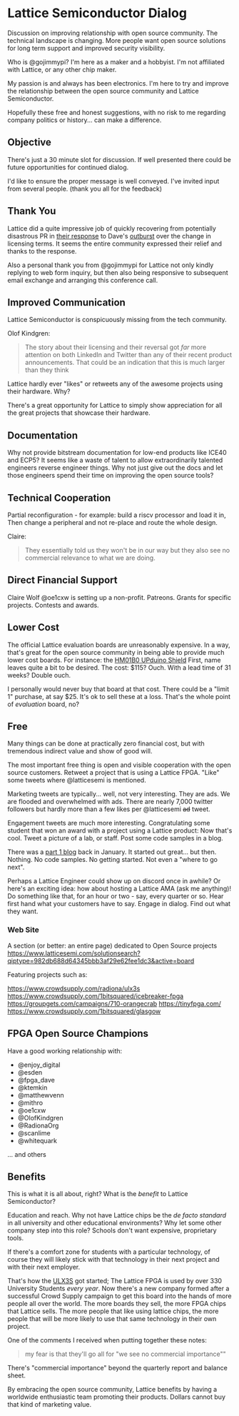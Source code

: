 # Lattice Semiconductor Dialog

Discussion on improving relationship with open source community. The technical landscape is changing.
More people want open source solutions for long term support and improved security visibility. 

Who is @gojimmypi? I'm here as a maker and a hobbyist. I'm not affiliated with Lattice, or any other chip maker.

My passion is and always has been electronics. I'm here to try and improve the relationship between the open source community and Lattice Semiconductor.

Hopefully these free and honest suggestions, with no risk to me regarding company politics or history... can make a difference. 

## Objective

There's just a 30 minute slot for discussion. If well presented there could be future opportunities for continued dialog.

I'd like to ensure the proper message is well conveyed. I've invited input from several people. (thank you all for the feedback)

## Thank You

Lattice did a quite impressive job of quickly recovering from potentially disastrous PR 
in [their response](https://twitter.com/latticesemi/status/1269115302140231682?s=20) 
to Dave's [outburst](https://twitter.com/fpga_dave/status/1268497428501725184?s=20) over the
change in licensing terms. It seems the entire community expressed their relief and thanks to the response.

Also a personal thank you from @gojimmypi for Lattice not only kindly replying to web form inquiry,
but then also being responsive to subsequent email exchange and arranging this conference call.

## Improved Communication

Lattice Semiconductor is conspicuously missing from the tech community.

Olof Kindgren:
>The story about their licensing and their reversal got _far_ more attention on both LinkedIn and Twitter 
>than any of their recent product announcements. That could be an indication that this is much larger than they think

Lattice hardly ever "likes" or retweets any of the awesome projects using their hardware. Why?

There's a great opportunity for Lattice to simply show appreciation for all the great projects that showcase their
hardware. 

## Documentation

Why not provide bitstream documentation for low-end products like ICE40 and ECP5?
It seems like a waste of talent to allow extraordinarily talented engineers reverse engineer things.
Why not just give out the docs and let those engineers spend their time on improving the open source tools?

## Technical Cooperation

Partial reconfiguration - for example: build a riscv processor and load it in, 
Then change a peripheral and not re-place and route the whole design.

Claire: 
>They essentially told us they won't be in our way but they also see no commercial relevance to what we are doing.

## Direct Financial Support

Claire Wolf @oe1cxw is setting up a non-profit. Patreons. Grants for specific projects. Contests and awards.

## Lower Cost

The official Lattice evaluation boards are unreasonably expensive. In a way, that's great for the open source community in being
able to provide much lower cost boards. For instance: the [HM01B0 UPduino Shield](https://www.latticesemi.com/products/developmentboardsandkits/himaxhm01b0)
First, name leaves quite a bit to be desired. The cost: $115? Ouch. With a lead time of 31 weeks? Double ouch.

I personally would never buy that board at that cost. There could be a "limit 1" purchase, at say $25. It's ok to sell these
at a loss. That's the whole point of _evaluation_ board, no?

## Free

Many things can be done at practically zero financial cost, but with tremendous indirect value and show of good will.

The most important free thing is open and visible cooperation with the open source customers. Retweet a project that is using
a Lattice FPGA. "Like" some tweets where @latticesemi is mentioned.

Marketing tweets are typically... well, not very interesting. They are ads. We are flooded and overwhelmed with ads. 
There are nearly 7,000 twitter followers but hardly more than a few likes per @latticesemi ~~ad~~ tweet. 

Engagement tweets are much more interesting. Congratulating some student that won an award with a project using a Lattice product:
Now that's cool. Tweet a picture of a lab, or staff. Post some code samples in a blog. 

There was a [part 1 blog](https://twitter.com/latticesemi/status/1216914336796553216?s=20) back in January. It started out great... 
but then. Nothing. No code samples. No getting started. Not even a "where to go next". 

Perhaps a Lattice Engineer could show up on discord once in awhile? Or here's an exciting idea: how about hosting a 
Lattice AMA (ask me anything)! Do something like that, for an hour or two - say, every quarter or so. Hear first hand what
your customers have to say. Engage in dialog. Find out what they want.

### Web Site 

A section (or better: an entire page) dedicated to Open Source projects
https://www.latticesemi.com/solutionsearch?qiptype=982db688d64345bbb3af29e62fee1dc3&active=board

Featuring projects such as:

https://www.crowdsupply.com/radiona/ulx3s
https://www.crowdsupply.com/1bitsquared/icebreaker-fpga
https://groupgets.com/campaigns/710-orangecrab
https://tinyfpga.com/
https://www.crowdsupply.com/1bitsquared/glasgow

## FPGA Open Source Champions

Have a good working relationship with:

* @enjoy_digital
* @esden
* @fpga_dave
* @ktemkin
* @matthewvenn
* @mithro
* @oe1cxw
* @OlofKindgren
* @RadionaOrg
* @scanlime
* @whitequark

... and others

## Benefits

This is what it is all about, right? What is the _benefit_ to Lattice Semiconductor?

Education and reach. Why not have Lattice chips be the _de facto standard_ in all university and other educational environments? 
Why let some other company step into this role? Schools don't want expensive, proprietary tools. 

If there's a comfort zone for students with a particular technology, of course they will likely stick with that technology in
their next project and with their next employer.

That's how the [ULX3S](https://radiona.org/ulx3s/) got started; The Lattice FPGA is used by over 330 University Students
_every year_. Now there's a new company formed after a successful Crowd Supply campaign to get this board into the hands of
more people all over the world. The more boards they sell, the more FPGA chips that Lattice sells. The more people that 
like using lattice chips, the more people that will be more likely to use that same technology in their own project. 

One of the comments I received when putting together these notes:

> my fear is that they'll go all for "we see no commercial importance""

There's "commercial importance" beyond the quarterly report and balance sheet.

By embracing the open source community, Lattice benefits by having a worldwide enthusiastic team promoting their products. 
Dollars cannot buy that kind of marketing value.
